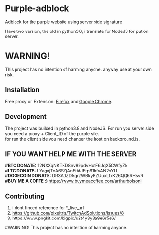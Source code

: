 # Purple-adblock
Adblock for the purple website using server side signature

Have two version, the old in python3.8, i translate for NodeJS for put on server.

# WARNING!
This project has no intention of harming anyone.
anyway use at your own risk.


## Installation

Free proxy on Extension: [Firefox](https://addons.mozilla.org/de/firefox/addon//) and [Google Chrome](https://chrome.google.com/webstore/detail/).

## Development
The project was builded in python3.8 and NodeJS.
For run you server side you need a proxy + Client_ID of the purple site. <br>
for run the client side you need changer the host on background.js.

## IF YOU WANT HELP ME WITH THE SERVER

**#BTC DONATE:** 12NXXqNKTKD8nv89pdvHotF6JqX5CWfyZk <br>
**#LTC DONATE:** LYagnjToA6SZjAnEttdJEtp61bfvAN2xYU <br>
**#DOGECOIN DONATE:** DR3AdZD5gr2WBkyKZUuxLfxK26QQ6RHsvR <br>
**#BUY ME A COFFE :)** https://www.buymeacoffee.com/arthurbolsoni

## Contributing

1. i dont finded reference for *_live_url
2. https://github.com/pixeltris/TwitchAdSolutions/issues/8
3. https://www.pngkit.com/bigpic/u2t4y3y3a9e6r5e6/

#WARNING!
This project has no intention of harming anyone. 
